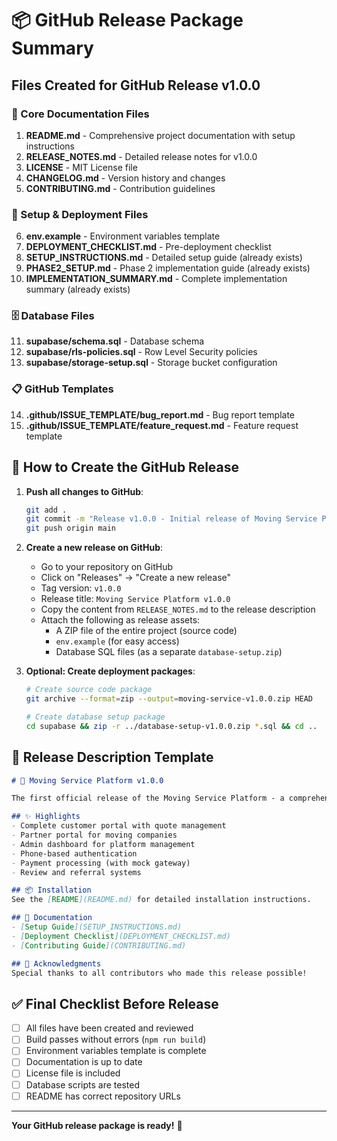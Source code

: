 # 📦 GitHub Release Package Summary

## Files Created for GitHub Release v1.0.0

### 📄 Core Documentation Files
1. **README.md** - Comprehensive project documentation with setup instructions
2. **RELEASE_NOTES.md** - Detailed release notes for v1.0.0
3. **LICENSE** - MIT License file
4. **CHANGELOG.md** - Version history and changes
5. **CONTRIBUTING.md** - Contribution guidelines

### 🚀 Setup & Deployment Files
6. **env.example** - Environment variables template
7. **DEPLOYMENT_CHECKLIST.md** - Pre-deployment checklist
8. **SETUP_INSTRUCTIONS.md** - Detailed setup guide (already exists)
9. **PHASE2_SETUP.md** - Phase 2 implementation guide (already exists)
10. **IMPLEMENTATION_SUMMARY.md** - Complete implementation summary (already exists)

### 🗄️ Database Files
11. **supabase/schema.sql** - Database schema
12. **supabase/rls-policies.sql** - Row Level Security policies
13. **supabase/storage-setup.sql** - Storage bucket configuration

### 📋 GitHub Templates
14. **.github/ISSUE_TEMPLATE/bug_report.md** - Bug report template
15. **.github/ISSUE_TEMPLATE/feature_request.md** - Feature request template

## 🎯 How to Create the GitHub Release

1. **Push all changes to GitHub**:
   ```bash
   git add .
   git commit -m "Release v1.0.0 - Initial release of Moving Service Platform"
   git push origin main
   ```

2. **Create a new release on GitHub**:
   - Go to your repository on GitHub
   - Click on "Releases" → "Create a new release"
   - Tag version: `v1.0.0`
   - Release title: `Moving Service Platform v1.0.0`
   - Copy the content from `RELEASE_NOTES.md` to the release description
   - Attach the following as release assets:
     - A ZIP file of the entire project (source code)
     - `env.example` (for easy access)
     - Database SQL files (as a separate `database-setup.zip`)

3. **Optional: Create deployment packages**:
   ```bash
   # Create source code package
   git archive --format=zip --output=moving-service-v1.0.0.zip HEAD
   
   # Create database setup package
   cd supabase && zip -r ../database-setup-v1.0.0.zip *.sql && cd ..
   ```

## 📝 Release Description Template

```markdown
# 🚚 Moving Service Platform v1.0.0

The first official release of the Moving Service Platform - a comprehensive solution for connecting customers with professional moving companies in Hong Kong.

## ✨ Highlights
- Complete customer portal with quote management
- Partner portal for moving companies
- Admin dashboard for platform management
- Phone-based authentication
- Payment processing (with mock gateway)
- Review and referral systems

## 📦 Installation
See the [README](README.md) for detailed installation instructions.

## 📄 Documentation
- [Setup Guide](SETUP_INSTRUCTIONS.md)
- [Deployment Checklist](DEPLOYMENT_CHECKLIST.md)
- [Contributing Guide](CONTRIBUTING.md)

## 🙏 Acknowledgments
Special thanks to all contributors who made this release possible!
```

## ✅ Final Checklist Before Release
- [ ] All files have been created and reviewed
- [ ] Build passes without errors (`npm run build`)
- [ ] Environment variables template is complete
- [ ] Documentation is up to date
- [ ] License file is included
- [ ] Database scripts are tested
- [ ] README has correct repository URLs

---

**Your GitHub release package is ready!** 🎉 